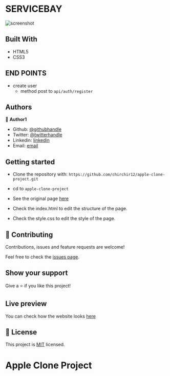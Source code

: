 # SERVICEBAY

![screenshot](images/final.png)

## Built With

- HTML5
- CSS3

## END POINTS

- create user
  - method post to `api/auth/register`

## Authors

👤 **Author1**

- Github: [@githubhandle](https://github.com/chirchir12)
- Twitter: [@twitterhandle](https://twitter.com/shadochir)
- Linkedin: [linkedin](https://www.linkedin.com/in/chirma/)
- Email: [email](chirchir7370@gmail.com)

## Getting started

- Clone the repository with:
  `https://github.com/chirchir12/apple-clone-project.git`
- cd to `apple-clone-project`

- See the original page [here](https://web.archive.org/web/20140301004610/http://www.apple.com/)

- Check the index.html to edit the structure of the page.

- Check the style.css to edit the style of the page.

## 🤝 Contributing

Contributions, issues and feature requests are welcome!

Feel free to check the [issues page](issues/).

## Show your support

Give a ⭐️ if you like this project!

## Live preview

You can check how the website looks [here](https://rawcdn.githack.com/chirchir12/apple-clone-project/954db2912ad11ab81de203d38387b2f4018c052f/index.html)

## 📝 License

This project is [MIT](lic.url) licensed.

# Apple Clone Project
